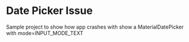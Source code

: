 # Date Picker Issue

Sample project to show how app crashes with show a MaterialDatePicker with mode=INPUT_MODE_TEXT